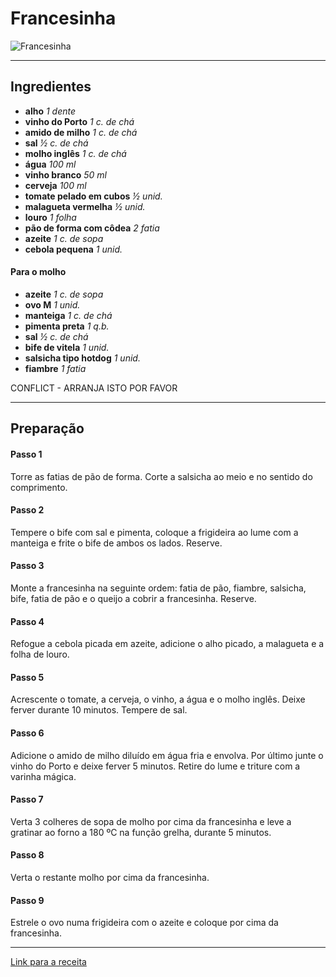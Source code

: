 # Francesinha

![Francesinha](https://www.pingodoce.pt/wp-content/uploads/2017/09/francesinha.jpg)

---

## Ingredientes
- **alho**
*1 dente*
- **vinho do Porto**
*1 c. de chá*
- **amido de milho**
*1 c. de chá*
- **sal**
*½ c. de chá*
- **molho inglês**
*1 c. de chá*
- **água**
*100 ml*
- **vinho branco**
*50 ml*
- **cerveja**
*100 ml*
- **tomate pelado em cubos**
*½ unid.*
- **malagueta vermelha**
*½ unid.*
- **louro**
*1 folha*
- **pão de forma com côdea**
*2 fatia*
- **azeite**
*1 c. de sopa* 
- **cebola pequena**
*1 unid.*

#### Para o molho

- **azeite**
*1 c. de sopa*
- **ovo M**
*1 unid.*
- **manteiga**
*1 c. de chá*
- **pimenta preta**
*1 q.b.*
- **sal**
*½ c. de chá*
- **bife de vitela**
*1 unid.*
- **salsicha tipo hotdog**
*1 unid.*
- **fiambre**
*1 fatia*


CONFLICT - ARRANJA ISTO POR FAVOR


---

## Preparação

#### Passo 1
Torre as fatias de pão de forma. Corte a salsicha ao meio e no sentido do comprimento.

#### Passo 2
Tempere o bife com sal e pimenta, coloque a frigideira ao lume com a manteiga e frite o bife de ambos os lados. Reserve.

#### Passo 3
Monte a francesinha na seguinte ordem: fatia de pão, fiambre, salsicha, bife, fatia de pão e o queijo a cobrir a francesinha. Reserve.

#### Passo 4
Refogue a cebola picada em azeite, adicione o alho picado, a malagueta e a folha de louro.

#### Passo 5
Acrescente o tomate, a cerveja, o vinho, a água e o molho inglês. Deixe ferver durante 10 minutos. Tempere de sal.

#### Passo 6
Adicione o amido de milho diluído em água fria e envolva. Por último junte o vinho do Porto e deixe ferver 5 minutos. Retire do lume e triture com a varinha mágica.

#### Passo 7
Verta 3 colheres de sopa de molho por cima da francesinha e leve a gratinar ao forno a 180 ºC na função grelha, durante 5 minutos.

#### Passo 8
Verta o restante molho por cima da francesinha.

#### Passo 9
Estrele o ovo numa frigideira com o azeite e coloque por cima da francesinha.

---

[Link para a receita](https://www.pingodoce.pt/receitas/francesinha/)
